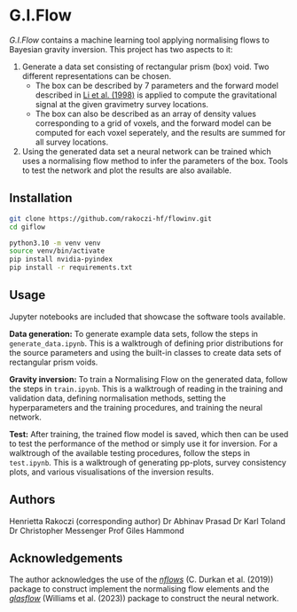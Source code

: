 # G.I.Flow
_G.I.Flow_ contains a machine learning tool applying normalising flows to Bayesian gravity inversion. This project has two aspects to it:
1. Generate a data set consisting of rectangular prism (box) void. Two different representations can be chosen.
   - The box can be described by 7 parameters and the forward model described in [Li et al. (1998)](https://link.springer.com/article/10.1023/A:1006554408567) is applied to compute the gravitational signal at the given gravimetry survey locations.
   - The box can also be described as an array of density values corresponding to a grid of voxels, and the forward model can be computed for each voxel seperately, and the results are summed for all survey locations.
2. Using the generated data set a neural network can be trained which uses a normalising flow method to infer the parameters of the box. Tools to test the network and plot the results are also available.

## Installation

```bash
git clone https://github.com/rakoczi-hf/flowinv.git
cd giflow
```

```bash
python3.10 -m venv venv
source venv/bin/activate
pip install nvidia-pyindex
pip install -r requirements.txt
```

## Usage
Jupyter notebooks are included that showcase the software tools available.


**Data generation:**
To generate example data sets, follow the steps in `generate_data.ipynb`. This is a walktrough of defining prior distributions for the source parameters and using the built-in classes to create data sets of rectangular prism voids.

**Gravity inversion:**
To train a Normalising Flow on the generated data, follow the steps in `train.ipynb`. This is a walktrough of reading in the training and validation data, defining normalisation methods, setting the hyperparameters and the training procedures, and training the neural network.

**Test:**
After training, the trained flow model is saved, which then can be used to test the performance of the method or simply use it for inversion. For a walktrough of the available testing procedures, follow the steps in `test.ipynb`. This is a walktrough of generating pp-plots, survey consistency plots, and various visualisations of the inversion results.

## Authors
Henrietta Rakoczi (corresponding author)
Dr Abhinav Prasad
Dr Karl Toland
Dr Christopher Messenger
Prof Giles Hammond

## Acknowledgements
The author acknowledges the use of the [_nflows_](https://github.com/uofgravity/nflows#citing-nflows) (C. Durkan et al. (2019)) package to construct implement the normalising flow elements and the [_glasflow_](https://github.com/uofgravity/glasflow) (Williams et al. (2023)) package to construct the neural network. 
